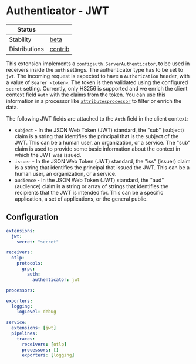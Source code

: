 # Authenticator - JWT

<!-- status autogenerated section -->
| Status                   |           |
| ------------------------ |-----------|
| Stability                | [beta]   |
| Distributions            | [contrib] |

[beta]: https://github.com/open-telemetry/opentelemetry-collector#beta
[contrib]: https://github.com/open-telemetry/opentelemetry-collector-releases/tree/main/distributions/otelcol-contrib
<!-- end autogenerated section -->

This extension implements a `configauth.ServerAuthenticator`, to be used in receivers inside the `auth` settings. The authenticator type has to be set to `jwt`.
The incoming request is expected to have a `Authorization` header, with a value of `Bearer <token>`. The token is then validated using the configured `secret` setting.
Currently, only HS256 is supported and we enrich the client context field `Auth` with the claims from the token. You can use this information in a processor like [`attributesprocessor`](https://github.com/open-telemetry/opentelemetry-collector-contrib/tree/main/processor/attributesprocessor) to filter or enrich the data.

The following JWT fields are attached to the `Auth` field in the client context:

- `subject` - In the JSON Web Token (JWT) standard, the "sub" (subject) claim is a string that identifies the principal that is the subject of the JWT. This can be a human user, an organization, or a service. The "sub" claim is used to provide some basic information about the context in which the JWT was issued.
- `issuer` - In the JSON Web Token (JWT) standard, the "iss" (issuer) claim is a string that identifies the principal that issued the JWT. This can be a human user, an organization, or a service.
- `audience` - In the JSON Web Token (JWT) standard, the "aud" (audience) claim is a string or array of strings that identifies the recipients that the JWT is intended for. This can be a specific application, a set of applications, or the general public.

## Configuration

```yaml
extensions:
  jwt:
    secret: "secret"

receivers:
  otlp:
    protocols:
      grpc:
        auth:
          authenticator: jwt

processors:

exporters:
  logging:
    logLevel: debug

service:
  extensions: [jwt]
  pipelines:
    traces:
      receivers: [otlp]
      processors: []
      exporters: [logging]
```
